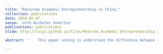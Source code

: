 ```yaml
---
title: "Returnee Academic Entrepreneurship in China,"
collection: publications
date: 2018-05-07
venue: 'with Nicholas Vonortas'
publications: publications
slide: http://laiyz.github.io/files/Returee_Academic_Entrepreneurship_20181110.pdf

abstract: '    This paper aiming to understand the difference between returnee academics and non-returnee academics in terms of their innovation and entrepreneurial activities. Utilizing a panel data covering from 2007 to 2017 of 507 computer science faculties from 42 research-intensive universities in China, this study provides initial clues on how foreign educational backgrounds affect academics’ entrepreneurial activities. This study finds that academics with foreign educational background are more likely to involve into entrepreneurship, and returnee academics with a Ph.D. overseas are more likely to involve into entrepreneurship than returnee academics with only Postdoc experience overseas.'

---
```


